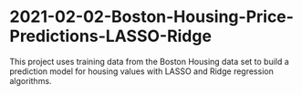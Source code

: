 # 2021-02-02-Boston-Housing-Price-Predictions-LASSO-Ridge
This project uses training data from the Boston Housing data set to build a prediction model for housing values with LASSO and Ridge regression algorithms.

